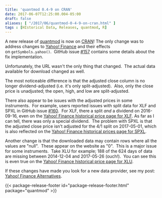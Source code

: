 ```yaml
---
title: 'quantmod 0.4-9 on CRAN'
date: 2017-06-07T12:25:00.004-05:00
draft: false
aliases: [ "/2017/06/quantmod-0-4-9-on-cran.html" ]
tags : [HIstorical Data, Releases, quantmod, R]
---
```


A new release of [quantmod](http://www.quantmod.com/) is now on [CRAN](https://cran.r-project.org/package=quantmod)! The only change was to address changes to [Yahoo! Finance](https://finance.yahoo.com/) and their effects on `getSymbols.yahoo()`.  GitHub issue [#157](https://github.com/joshuaulrich/quantmod/issues/157) contains some details about the fix implementation.  
  
Unfortunately, the URL wasn't the only thing that changed.  The actual data available for download changed as well.  
  
The most noticeable difference is that the adjusted close column is no longer dividend-adjusted (i.e. it's only split-adjusted).  Also, only the close price is unadjusted; the open, high, and low are split-adjusted.  
  
There also appear to be issues with the adjusted prices in some instruments.  For example, users reported issues with split data for XLF and SPXL in GitHub issue [#160](https://github.com/joshuaulrich/quantmod/issues/160).  For XLF, there a split _and_ a dividend on 2016-09-16, even on the [Yahoo! Finance historical price page for XLF](https://finance.yahoo.com/quote/XLF/history?period1=1473138000&period2=1474866000&interval=1d&filter=history&frequency=1d). As far as I can tell, there was only a special dividend.  The problem with SPXL is that the adjusted close price isn't adjusted for the 4/1 split on 2017-05-01, which is also reflected on the [Yahoo! Finance historical prices page for SPXL](https://finance.yahoo.com/quote/SPXL/history?period1=1488088800&period2=1495774800&interval=1d&filter=history&frequency=1d).  
  
Another change is that the downloaded data may contain rows where all the values are "null".  These appear on the website as "0".  This is a major issue for some instruments.  Take XLU for example; 188 of the 624 days of data are missing between 2014-12-04 and 2017-05-26 (ouch!).  You can see this is even true on the [Yahoo! Finance historical price page for XLU](https://finance.yahoo.com/quote/XLU/history?period1=1417672800&period2=1422079200&interval=1d&filter=history&frequency=1d).  
  
If these changes have made you look for a new data provider, see my post: [Yahoo! Finance Alternatives](http://blog.fosstrading.com/2017/06/yahoo-finance-alternatives.html).

{{< package-release-footer id="package-release-footer.html" package="quantmod" >}}
